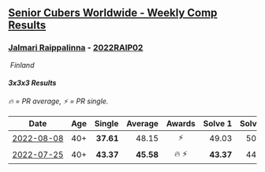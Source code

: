 <style>table {white-space: nowrap;}</style>
<link rel="stylesheet" type="text/css" href="/scw-comp/css/flags.css" />

## [Senior Cubers Worldwide - Weekly Comp Results](/scw-comp/results/)
### [Jalmari Raippalinna](README.md) - [2022RAIP02](https://www.worldcubeassociation.org/persons/2022RAIP02?event=333)

<i class="flag flag-FI" />&nbsp;Finland

#### 3x3x3 Results

<span style="white-space: nowrap;">🔥 = PR average</span>, <span style="white-space: nowrap;">⚡ = PR single</span>.

| Date | Age | Single | Average | Awards | Solve 1 | Solve 2 | Solve 3 | Solve 4 | Solve 5 | Video |
| :--: | :--: | --: | --: | :--: | --: | --: | --: | --: | --: | :-- |
| [2022-08-08](../../results/2022-08-08/333.md) | 40+ | **37.61** | 48.15 | ⚡ | 49.03 | 50.73 | 44.68 | **37.61** | 1:15.36 | [Desktop](https://www.facebook.com/statikbuzz/videos/1057786128269322) / [Mobile](https://m.facebook.com/statikbuzz/videos/1057786128269322) |
| [2022-07-25](../../results/2022-07-25/333.md) | 40+ | **43.37** | **45.58** | 🔥 ⚡ | **43.37** | 44.33 | 44.41 | 58.45 | 48.00 | [Desktop](https://www.facebook.com/777503024/videos/581173637075091) / [Mobile](https://m.facebook.com/777503024/videos/581173637075091) |


<!-- Global site tag (gtag.js) - Google Analytics -->
<script async src="https://www.googletagmanager.com/gtag/js?id=UA-86348435-3"></script>
<script>window.dataLayer = window.dataLayer || []; function gtag() {dataLayer.push(arguments);} gtag('js', new Date()); gtag('config', 'UA-86348435-3');</script>
